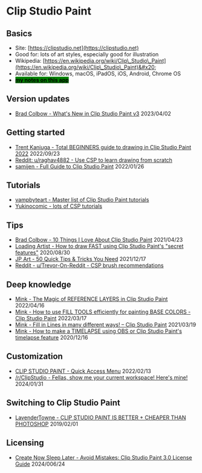 # Clip Studio Paint

## Basics

* Site: [https://clipstudio.net](https://clipstudio.net)   &#x20;
* Good for: lots of art styles, especially good for illustration
* Wikipedia: [https://en.wikipedia.org/wiki/Clip\_Studio\_Paint](https://en.wikipedia.org/wiki/Clip\_Studio\_Paint)&#x20;
* Available for: Windows, macOS, iPadOS, iOS, Android, Chrome OS
* [<mark style="background-color:green;">**my notes on this app**</mark>](7p-notes-clip-studio-paint.md) &#x20;

## Version updates

* [Brad Colbow - What's New in Clip Studio Paint v3](https://www.youtube.com/watch?v=2ynYTm-59dE) 2023/04/02

## Getting started

* [Trent Kaniuga - Total BEGINNERS guide to drawing in Clip Studio Paint 2022](https://youtu.be/6cwfkCl8fwo) 2022/09/23
* [Reddit: u/raghav4882 - Use CSP to learn drawing from scratch](https://www.reddit.com/r/ClipStudio/comments/16ltxhu/use\_csp\_to\_learn\_drawing\_from\_scratch/)&#x20;
* [samijen - Full Guide to Clip Studio Paint](https://www.youtube.com/watch?v=nBujAXvVH3k) 2022/01/26&#x20;

## Tutorials

* [vampbyteart - Master list of Clip Studio Paint tutorials ](https://vampbyteart.tumblr.com/post/705442374570115072/clip-studio-paint-tutorial-masterlist)&#x20;
* [Yukinocomic - lots of CSP tutorials](https://youtu.be/W2krGZWoKkw) &#x20;

## Tips

* [Brad Colbow - 10 Things I Love About Clip Studio Paint](https://youtu.be/lmx4QPvIRtQ) 2021/04/23
* [Loading Artist - How to draw FAST using Clip Studio Paint's "secret features"](https://youtu.be/Uel2DS8L9zA)  2020/08/30
* [JP Art - 50 Quick Tips & Tricks You Need](https://youtu.be/CQ3V5i5xm0g) 2021/12/17
* [Reddit - u/Trevor-On-Reddit - CSP brush recommendations](https://www.reddit.com/r/ClipStudio/comments/179atr6/just\_started\_out\_any\_brush\_recommendations) &#x20;

## Deep knowledge

* [Mink - The Magic of REFERENCE LAYERS in Clip Studio Paint](https://youtu.be/5Q4zswF1voI)  2022/04/16
* [Mink - How to use FILL TOOLS efficiently for painting BASE COLORS - Clip Studio Paint](https://youtu.be/zkvJih9REkw)  2022/03/17
* [Mink - Fill in Lines in many different ways! – Clip Studio Paint](https://youtu.be/zQC9d4lmTYg) 2021/03/19
* [Mink - How to make a TIMELAPSE using OBS or Clip Studio Paint's timelapse feature](https://youtu.be/eihIFwag\_vM) 2020/12/16

## Customization

* [CLIP STUDIO PAINT - Quick Access Menu](https://www.youtube.com/watch?v=sSpOdFO7sxA) 2022/02/13
* [/r/ClipStudio - Fellas, show me your current workspace! Here's mine!](https://www.reddit.com/r/ClipStudio/comments/1afhp9w/fellas\_show\_me\_your\_current\_workspace\_heres\_mine/) 2024/01/31



## Switching to Clip Studio Paint

* [LavenderTowne - CLIP STUDIO PAINT IS BETTER + CHEAPER THAN PHOTOSHOP](https://youtu.be/2Y7VPCUtjCY) 2019/02/01

## Licensing

* [Create Now Sleep Later - Avoid Mistakes: Clip Studio Paint 3.0 License Guide](https://www.youtube.com/watch?v=8pBF2OL\_jrs) 2024/006/24&#x20;

